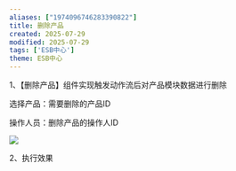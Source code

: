 ```yaml
---
aliases: ["1974096746283390822"]
title: 删除产品
created: 2025-07-29
modified: 2025-07-29
tags: ['ESB中心']
theme: ESB中心
---
```


1、【删除产品】组件实现触发动作流后对产品模块数据进行删除

选择产品：需要删除的产品ID

操作人员：删除产品的操作人ID

![](https://myhelpdoc.oss-cn-heyuan.aliyuncs.com/mdimages/5052dc96ca779e77b407772e9aa5cf49.jpg)

2、执行效果

